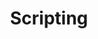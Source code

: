 ---
layout: default
title: Scripting
nav_order: 1
has_children: true
permalink: /docs/modding/scripting
---